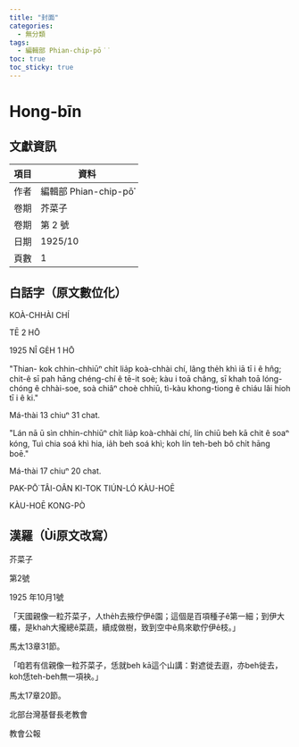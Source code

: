 ```yaml
---
title: "封面"
categories:
  - 無分類
tags:
  - 編輯部 Phian-chip-pō͘͘
toc: true
toc_sticky: true
---
```


# Hong-bīn

## 文獻資訊

| 項目 | 資料 |
|---|---|
| 作者 | 編輯部 Phian-chip-pō͘͘ |
| 卷期 | 芥菜子 |
| 卷期 | 第 2 號 |
| 日期 | 1925/10 |
| 頁數 | 1 |

## 白話字（原文數位化）

KOÀ-CHHÀI CHÍ

TĒ 2 HŌ

1925 NÎ GE̍H 1 HŌ

"Thian- kok chhin-chhiūⁿ chi̍t lia̍p koà-chhài chí, lâng the̍h khì iā tī i ê hn̂g; chit-ê sī pah hāng chéng-chí ê tē-it soè; kàu i toā châng, sī khah toā lóng-chóng ê chhài-soe, soà chiâⁿ choè chhiū, tì-kàu khong-tiong ê chiáu lâi hioh tī i ê ki."

Má-thài 13 chiuⁿ 31 chat.

"Lán nā ū sìn chhin-chhiūⁿ chi̍t lia̍p koà-chhài chí, lín chiū beh kā chit ê soaⁿ kóng, Tuì chia soá khì hia, ia̍h beh soá khì; koh lín teh-beh bô chi̍t hāng boē."

Má-thài 17 chiuⁿ 20 chat.

PAK-PŌ͘ TÂI-OÂN KI-TOK TIÚN-LÓ KÀU-HOĒ

KÀU-HOĒ KONG-PÒ

## 漢羅（Ùi原文改寫）

芥菜子

第2號

1925 年10月1號

「天國親像一粒芥菜子，人the̍h去掖佇伊ê園；這個是百項種子ê第一細；到伊大欉，是khah大攏總ê菜蔬，續成做樹，致到空中ê鳥來歇佇伊ê枝。」

馬太13章31節。

「咱若有信親像一粒芥菜子，恁就beh kā這个山講：對遮徙去遐，亦beh徙去，koh恁teh-beh無一項袂。」

馬太17章20節。

北部台灣基督長老教會

教會公報
